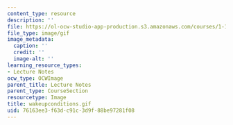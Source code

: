 ```yaml
---
content_type: resource
description: ''
file: https://ol-ocw-studio-app-production.s3.amazonaws.com/courses/1-124j-foundations-of-software-engineering-fall-2000/76163ee3f63dc91c3d9f88be97281f08_wakeupconditions.gif
file_type: image/gif
image_metadata:
  caption: ''
  credit: ''
  image-alt: ''
learning_resource_types:
- Lecture Notes
ocw_type: OCWImage
parent_title: Lecture Notes
parent_type: CourseSection
resourcetype: Image
title: wakeupconditions.gif
uid: 76163ee3-f63d-c91c-3d9f-88be97281f08
---
```

